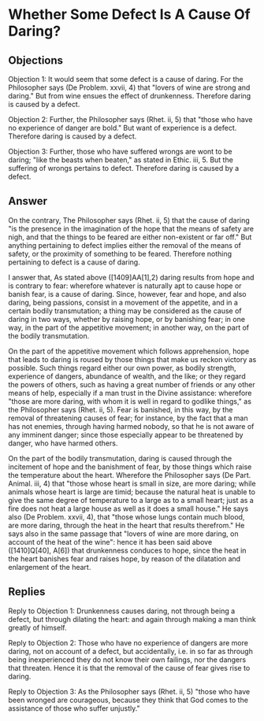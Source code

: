 # Whether Some Defect Is A Cause Of Daring?

## Objections

Objection 1: It would seem that some defect is a cause of daring. For the Philosopher says (De Problem. xxvii, 4) that "lovers of wine are strong and daring." But from wine ensues the effect of drunkenness. Therefore daring is caused by a defect.

Objection 2: Further, the Philosopher says (Rhet. ii, 5) that "those who have no experience of danger are bold." But want of experience is a defect. Therefore daring is caused by a defect.

Objection 3: Further, those who have suffered wrongs are wont to be daring; "like the beasts when beaten," as stated in Ethic. iii, 5. But the suffering of wrongs pertains to defect. Therefore daring is caused by a defect.

## Answer

On the contrary, The Philosopher says (Rhet. ii, 5) that the cause of daring "is the presence in the imagination of the hope that the means of safety are nigh, and that the things to be feared are either non-existent or far off." But anything pertaining to defect implies either the removal of the means of safety, or the proximity of something to be feared. Therefore nothing pertaining to defect is a cause of daring.

I answer that, As stated above ([1409]AA[1],2) daring results from hope and is contrary to fear: wherefore whatever is naturally apt to cause hope or banish fear, is a cause of daring. Since, however, fear and hope, and also daring, being passions, consist in a movement of the appetite, and in a certain bodily transmutation; a thing may be considered as the cause of daring in two ways, whether by raising hope, or by banishing fear; in one way, in the part of the appetitive movement; in another way, on the part of the bodily transmutation.

On the part of the appetitive movement which follows apprehension, hope that leads to daring is roused by those things that make us reckon victory as possible. Such things regard either our own power, as bodily strength, experience of dangers, abundance of wealth, and the like; or they regard the powers of others, such as having a great number of friends or any other means of help, especially if a man trust in the Divine assistance: wherefore "those are more daring, with whom it is well in regard to godlike things," as the Philosopher says (Rhet. ii, 5). Fear is banished, in this way, by the removal of threatening causes of fear; for instance, by the fact that a man has not enemies, through having harmed nobody, so that he is not aware of any imminent danger; since those especially appear to be threatened by danger, who have harmed others.

On the part of the bodily transmutation, daring is caused through the incitement of hope and the banishment of fear, by those things which raise the temperature about the heart. Wherefore the Philosopher says (De Part. Animal. iii, 4) that "those whose heart is small in size, are more daring; while animals whose heart is large are timid; because the natural heat is unable to give the same degree of temperature to a large as to a small heart; just as a fire does not heat a large house as well as it does a small house." He says also (De Problem. xxvii, 4), that "those whose lungs contain much blood, are more daring, through the heat in the heart that results therefrom." He says also in the same passage that "lovers of wine are more daring, on account of the heat of the wine": hence it has been said above ([1410]Q[40], A[6]) that drunkenness conduces to hope, since the heat in the heart banishes fear and raises hope, by reason of the dilatation and enlargement of the heart.

## Replies

Reply to Objection 1: Drunkenness causes daring, not through being a defect, but through dilating the heart: and again through making a man think greatly of himself.

Reply to Objection 2: Those who have no experience of dangers are more daring, not on account of a defect, but accidentally, i.e. in so far as through being inexperienced they do not know their own failings, nor the dangers that threaten. Hence it is that the removal of the cause of fear gives rise to daring.

Reply to Objection 3: As the Philosopher says (Rhet. ii, 5) "those who have been wronged are courageous, because they think that God comes to the assistance of those who suffer unjustly."